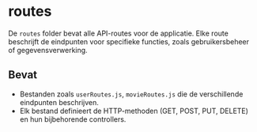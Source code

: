 # routes

De `routes` folder bevat alle API-routes voor de applicatie. Elke route beschrijft de eindpunten voor specifieke functies, zoals gebruikersbeheer of gegevensverwerking.

## Bevat
- Bestanden zoals `userRoutes.js`, `movieRoutes.js` die de verschillende eindpunten beschrijven.
- Elk bestand definieert de HTTP-methoden (GET, POST, PUT, DELETE) en hun bijbehorende controllers.

